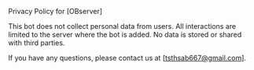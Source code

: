 Privacy Policy for [OBserver]

This bot does not collect personal data from users. All interactions are limited to the server where the bot is added. No data is stored or shared with third parties.

If you have any questions, please contact us at [tsthsab667@gmail.com].
